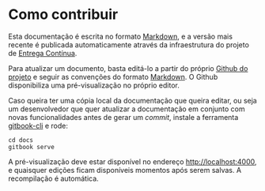 # Como contribuir

Esta documentação é escrita no formato [Markdown], e a versão mais recente é publicada automaticamente através da infraestrutura do projeto de [Entrega Contínua](../desenvolvimento/entrega-continua.md).

Para atualizar um documento, basta editá-lo a partir do próprio [Github do projeto][github] e seguir as convenções do formato [Markdown]. O Github disponibiliza uma pré-visualização no próprio editor.

Caso queira ter uma cópia local da documentação que queira editar, ou seja um desenvolvedor que quer atualizar a documentação em conjunto com novas funcionalidades antes de gerar um _commit_, instale a ferramenta [gitbook-cli] e rode:

```
cd docs
gitbook serve
```

A pré-visualização deve estar disponível no endereço [http://localhost:4000](http://localhost:4000), e quaisquer edições ficam disponíveis momentos após serem salvas. A recompilação é automática.

[gitbook-cli]:https://github.com/GitbookIO/gitbook
[Markdown]:http://daringfireball.net/projects/markdown/
[github]:https://github.com/servicosgovbr/portal-de-servicos/tree/master/docs
